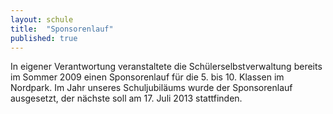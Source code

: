 ```yaml
---
layout: schule
title:  "Sponsorenlauf"
published: true
---
```


In eigener Verantwortung veranstaltete die Schülerselbstverwaltung bereits im Sommer 2009 einen Sponsorenlauf für die 5. bis 10. Klassen im Nordpark. Im Jahr unseres Schuljubiläums wurde der Sponsorenlauf ausgesetzt, der nächste soll am 17. Juli 2013 stattfinden.
